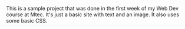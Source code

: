 This is a sample project that was done in the first week of my Web Dev course at Mtec. 
It's just a basic site with text and an image. It also uses some basic CSS.